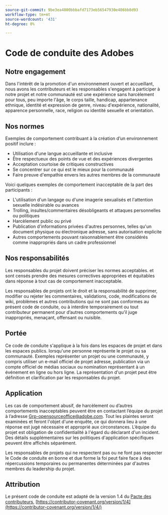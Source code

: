 ```yaml
---
source-git-commit: 9be3ea4800bbbafd7173eb56547930e486bb8d93
workflow-type: tm+mt
source-wordcount: '431'
ht-degree: 0%

---
```

# Code de conduite des Adobes

## Notre engagement

Dans l&#39;intérêt de la promotion d&#39;un environnement ouvert et accueillant, nous avons
les contributeurs et les responsables s&#39;engagent à participer à notre projet et
notre communauté est une expérience sans harcèlement pour tous, peu importe l&#39;âge, le corps
taille, handicap, appartenance ethnique, identité et expression de genre, niveau d&#39;expérience,
nationalité, apparence personnelle, race, religion ou identité sexuelle et
orientation.

## Nos normes

Exemples de comportement contribuant à la création d’un environnement positif
inclure :

* Utilisation d&#39;une langue accueillante et inclusive
* Être respectueux des points de vue et des expériences divergentes
* Acceptation courtoise de critiques constructives
* Se concentrer sur ce qui est le mieux pour la communauté
* Faire preuve d&#39;empathie envers les autres membres de la communauté

Voici quelques exemples de comportement inacceptable de la part des participants :

* L&#39;utilisation d&#39;un langage ou d&#39;une imagerie sexualisés et l&#39;attention sexuelle indésirable ou
avances
* Trolling, insultes/commentaires désobligeants et attaques personnelles ou politiques
* Harcèlement public ou privé
* Publication d&#39;informations privées d&#39;autres personnes, telles qu&#39;un document physique ou électronique
adresse, sans autorisation explicite
* Autres comportements pouvant raisonnablement être considérés comme inappropriés dans un
cadre professionnel

## Nos responsabilités

Les responsables du projet doivent préciser les normes acceptables.
et sont censés prendre des mesures correctives appropriées et équitables dans
réponse à tout cas de comportement inacceptable.

Les responsables de projets ont le droit et la responsabilité de supprimer, modifier ou
rejeter les commentaires, validations, code, modifications de wiki, problèmes et autres contributions
qui ne sont pas conformes au présent code de conduite, ou à interdire temporairement ou
tout contributeur permanent pour d’autres comportements qu’il juge inappropriés,
menaçant, offensant ou nuisible.

## Portée

Ce code de conduite s&#39;applique à la fois dans les espaces de projet et dans les espaces publics.
lorsqu&#39;une personne représente le projet ou sa communauté. Exemples
représenter un projet ou une communauté, y compris utiliser un e-mail officiel de projet
adresse, publication via un compte officiel de médias sociaux ou nomination
représentant à un événement en ligne ou hors ligne. La représentation d&#39;un projet peut être
définition et clarification par les responsables du projet.

## Application

Les cas de comportement abusif, de harcèlement ou d’autres comportements inacceptables peuvent être
en contactant l’équipe du projet à l’adresse Grp-opensourceoffice@adobe.com. Tout
les plaintes seront examinées et feront l&#39;objet d&#39;une enquête, ce qui donnera lieu à une réponse
est jugé nécessaire et approprié aux circonstances. L’équipe du projet est
obligation de confidentialité à l&#39;égard du déclarant d&#39;un incident.
Des détails supplémentaires sur les politiques d&#39;application spécifiques peuvent être affichés séparément.

Les responsables de projets qui ne respectent pas ou ne font pas respecter le Code de conduite en bonne et due forme
la foi peut faire face à des répercussions temporaires ou permanentes déterminées par d&#39;autres
membres du leadership du projet.

## Attribution

Le présent code de conduite est adapté de la version 1.4 du [Pacte des contributeurs](https://contributor-covenant.org),
[https://contributor-covenant.org/version/1/4](https://contributor-covenant.org/version/1/4/)
